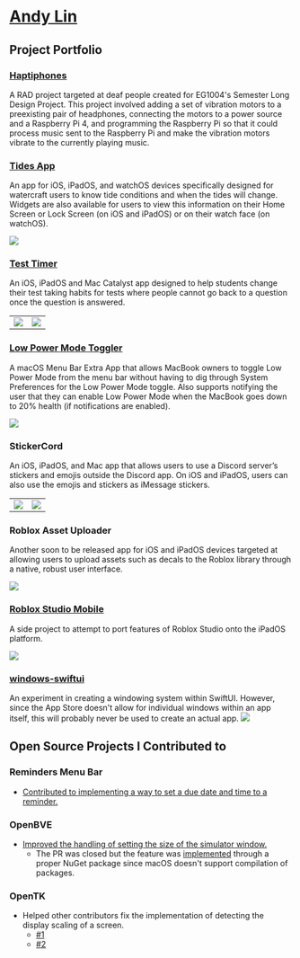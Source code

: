 # [Andy Lin](https://github.com/andylin2004)

## Project Portfolio

### [Haptiphones](https://github.com/andylin2004/sldp-audio-processing)
A RAD project targeted at deaf people created for EG1004's Semester Long Design Project. This project involved adding a set of vibration motors to a preexisting pair of headphones, connecting the motors to a power source and a Raspberry Pi 4, and programming the Raspberry Pi so that it could process music sent to the Raspberry Pi and make the vibration motors vibrate to the currently playing music.

### [Tides App](https://apps.apple.com/us/app/tides-high-and-low-tide-info/id1583238971)
An app for iOS, iPadOS, and watchOS devices specifically designed for watercraft users to know tide conditions and when the tides will change. Widgets are also available for users to view this information on their Home Screen or Lock Screen (on iOS and iPadOS) or on their watch face (on watchOS).

![](images/tides.png)

### [Test Timer](https://apps.apple.com/us/app/test-timer-monitor-your-time/id1568837510)
An iOS, iPadOS and Mac Catalyst app designed to help students change their test taking habits for tests where people cannot go back to a question once the question is answered.

<table>
    <tr>
        <td>
        <img src="images/testTimer1.png">
        </td>
        <td>
        <img src="images/testTimer2.png">
        </td>
    </tr>
</table>

### [Low Power Mode Toggler](binaries/Low%20Power%20Mode%20Toggler.zip)
A macOS Menu Bar Extra App that allows MacBook owners to toggle Low Power Mode from the menu bar without having to dig through System Preferences for the Low Power Mode toggle. Also supports notifying the user that they can enable Low Power Mode when the MacBook goes down to 20% health (if notifications are enabled).

![](images/lowPowerModeToggler.png)

<!-- ### [StickerCord](https://apps.apple.com/us/app/stickercord/id1661981599) -->
### StickerCord
An iOS, iPadOS, and Mac app that allows users to use a Discord server’s stickers and emojis outside the Discord app. On iOS and iPadOS, users can also use the emojis and stickers as iMessage stickers.

<table>
    <tr>
        <td>
        <img src="images/stickercordApp.png">
        </td>
        <td>
        <img src="images/stickercordiMessage.png">
        </td>
    </tr>
</table> 

### Roblox Asset Uploader
Another soon to be released app for iOS and iPadOS devices targeted at allowing users to upload assets such as decals to the Roblox library through a native, robust user interface.

![](images/robloxAssetUploader.png)

### [Roblox Studio Mobile](https://github.com/andylin2004/RobloxStudioMobile)
A side project to attempt to port features of Roblox Studio onto the iPadOS platform.

![](images/robloxStudioMobile.png)

### [windows-swiftui](https://github.com/andylin2004/windows-swiftui)
An experiment in creating a windowing system within SwiftUI. However, since the App Store doesn't allow for individual windows within an app itself, this will probably never be used to create an actual app.
![](images/windows-swiftui.png)

## Open Source Projects I Contributed to

### Reminders Menu Bar

- [Contributed to implementing a way to set a due date and time to a reminder.](https://github.com/DamascenoRafael/reminders-menubar/pull/80)

### OpenBVE
- [Improved the handling of setting the size of the simulator window.](https://github.com/leezer3/OpenBVE/pull/692)
  - The PR was closed but the feature was [implemented](https://openbve-project.net/intro/v1.8.2.0/) through a proper NuGet package since macOS doesn't support compilation of packages.

### OpenTK
- Helped other contributors fix the implementation of detecting the display scaling of a screen. 
  - [#1](https://github.com/leezer3/opentk/pull/1)
  - [#2](https://github.com/leezer3/opentk/pull/2)